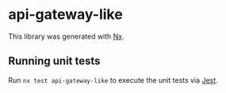 # api-gateway-like

This library was generated with [Nx](https://nx.dev).

## Running unit tests

Run `nx test api-gateway-like` to execute the unit tests via [Jest](https://jestjs.io).
